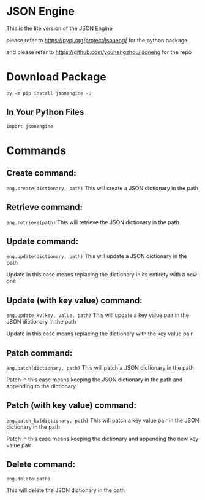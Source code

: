 # JSON Engine

This is the lite version of the JSON Engine

please refer to https://pypi.org/project/jsoneng/ for the python package

and please refer to https://github.com/youhengzhou/jsoneng for the repo

# Download Package

`py -m pip install jsonengine -U`

## In Your Python Files

`import jsonengine`

# Commands

## Create command:

`eng.create(dictionary, path)`
This will create a JSON dictionary in the path

## Retrieve command:

`eng.retrieve(path)`
This will retrieve the JSON dictionary in the path

## Update command:

`eng.update(dictionary, path)`
This will update a JSON dictionary in the path

Update in this case means replacing the dictionary in its entirety with a new one

## Update (with key value) command:

`eng.update_kv(key, value, path)`
This will update a key value pair in the JSON dictionary in the path

Update in this case means replacing the dictionary with the key value pair

## Patch command:

`eng.patch(dictionary, path)`
This will patch a JSON dictionary in the path

Patch in this case means keeping the JSON dictionary in the path and appending to the dictionary

## Patch (with key value) command:

`eng.patch_kv(dictionary, path)`
This will patch a key value pair in the JSON dictionary in the path

Patch in this case means keeping the dictionary and appending the new key value pair

## Delete command:

`eng.delete(path)`

This will delete the JSON dictionary in the path
